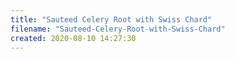 ```yaml
---
title: "Sauteed Celery Root with Swiss Chard"
filename: "Sauteed-Celery-Root-with-Swiss-Chard"
created: 2020-08-10 14:27:30
---
```

